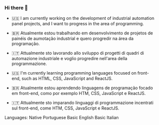 ### Hi there 👋

- 🇺🇸 I am currently working on the development of industrial automation panel projects, and I want to progress in the area of programming.
- 🇧🇷 Atualmente estou trabalhando em desenvolvimento de projetos de painéis de aumotação industrial e quero progredir na área da programação.
- 🇮🇹 Attualmente sto lavorando allo sviluppo di progetti di quadri di automazione industriale e voglio progredire nell'area della programmazione.  

- 🇺🇸 I'm currently learning programming languages focused on front-end, such as HTML, CSS, JavaScript and ReactJS.
- 🇧🇷 Atualmente estou aprendendo linguagens de programação focado em front-end, como por exemplo HTM, CSS, JavaScript e ReactJS.
- 🇮🇹 Attualmente sto imparando linguaggi di programmazione incentrati sul front-end, come HTM, CSS, JavaScript e ReactJS.  

Languages:
Native Portuguese
Basic English
Basic Italian
